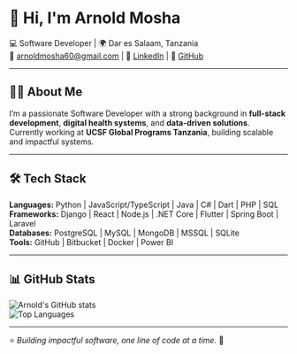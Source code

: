 # 👋 Hi, I'm Arnold Mosha  

💻 Software Developer | 🌍 Dar es Salaam, Tanzania  
📧 [arnoldmosha60@gmail.com](mailto:arnoldmosha60@gmail.com) | 🔗 [LinkedIn](https://www.linkedin.com/in/arnold-mosha-102631323) | 🐙 [GitHub](https://github.com/Arnoldmosha60)  

---

## 👨‍💻 About Me  
I’m a passionate Software Developer with a strong background in **full-stack development**, **digital health systems**, and **data-driven solutions**.  
Currently working at **UCSF Global Programs Tanzania**, building scalable and impactful systems.  

---

## 🛠️ Tech Stack  
**Languages:** Python | JavaScript/TypeScript | Java | C# | Dart | PHP | SQL  
**Frameworks:** Django | React | Node.js | .NET Core | Flutter | Spring Boot | Laravel  
**Databases:** PostgreSQL | MySQL | MongoDB | MSSQL | SQLite  
**Tools:** GitHub | Bitbucket | Docker | Power BI  

---

## 📊 GitHub Stats  
![Arnold's GitHub stats](https://github-readme-stats.vercel.app/api?username=Arnoldmosha60&show_icons=true&theme=tokyonight)  
![Top Languages](https://github-readme-stats.vercel.app/api/top-langs/?username=Arnoldmosha60&layout=compact&theme=tokyonight)  

---

⭐ *Building impactful software, one line of code at a time.* 🚀
